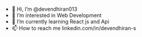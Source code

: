 - 👋 Hi, I’m @devendhiran013
- 👀 I’m interested in Web Development
- 🌱 I’m currently learning React js and Api
- 📫 How to reach me linkedin.com/in/devendhiran-s


<!---
devendhiran013/devendhiran013 is a ✨ special ✨ repository because its `README.md` (this file) appears on your GitHub profile.
You can click the Preview link to take a look at your changes.
--->
